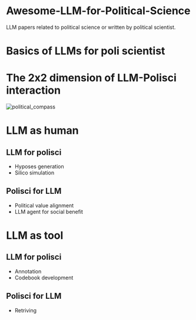 # Awesome-LLM-for-Political-Science
LLM papers related to political science or written by political scientist.

# Basics of LLMs for poli scientist

# The 2x2 dimension of LLM-Polisci interaction
![political_compass](https://github.com/user-attachments/assets/d2101e57-a510-40e2-8e4b-ede7c250bfd1)


# LLM as human
## LLM for polisci
- Hyposes generation
- Silico simulation
## Polisci for LLM
- Political value alignment
- LLM agent for social benefit

# LLM as tool
## LLM for polisci
- Annotation
- Codebook development
## Polisci for LLM
- Retriving
